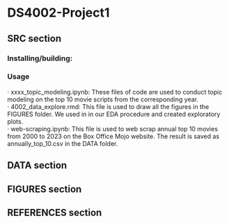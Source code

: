 # DS4002-Project1
## SRC section
### Installing/building:

### Usage
· xxxx_topic_modeling.ipynb: These files of code are used to conduct topic modeling on the top 10 movie scripts from the corresponding year.  
· 4002_data_explore.rmd: This file is used to draw all the figures in the FIGURES folder. We used in in our EDA procedure and created exploratory plots.  
· web-scraping.ipynb: This file is used to web scrap annual top 10 movies from 2000 to 2023 on the Box Office Mojo website. The result is saved as annually_top_10.csv in the DATA folder.

## DATA section

## FIGURES section

## REFERENCES section
